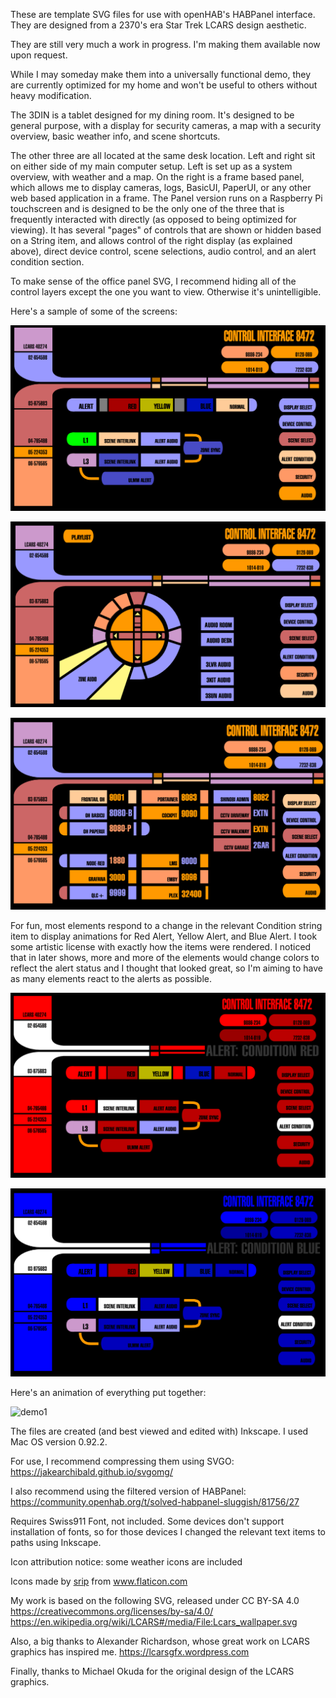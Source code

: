 These are template SVG files for use with openHAB's HABPanel interface. They are designed from a 2370's era Star Trek LCARS design aesthetic.

They are still very much a work in progress. I'm making them available now upon request.

While I may someday make them into a universally functional demo, they are currently optimized for my home and won't be useful to others without heavy modification.

The 3DIN is a tablet designed for my dining room. It's designed to be general purpose, with a display for security cameras, a map with a security overview, basic weather info, and scene shortcuts.

The other three are all located at the same desk location. Left and right sit on either side of my main computer setup. Left is set up as a system overview, with weather and a map. On the right is a frame based panel, which allows me to display cameras, logs, BasicUI, PaperUI, or any other web based application in a frame. The Panel version runs on a Raspberry Pi touchscreen and is designed to be the only one of the three that is frequently interacted with directly (as opposed to being optimized for viewing). It has several "pages" of controls that are shown or hidden based on a String item, and allows control of the right display (as explained above), direct device control, scene selections, audio control, and an alert condition section.

To make sense of the office panel SVG, I recommend hiding all of the control layers except the one you want to view. Otherwise it's unintelligible.

Here's a sample of some of the screens:

![alertcondition](https://github.com/dome2048/lcars/raw/master/demo/media/alertcondition.png)

![audio](https://github.com/dome2048/lcars/raw/master/demo/media/audio.png)

![displayselect](https://github.com/dome2048/lcars/raw/master/demo/media/displayselect.png)

For fun, most elements respond to a change in the relevant Condition string item to display animations for Red Alert, Yellow Alert, and Blue Alert. I took some artistic license with exactly how the items were rendered. I noticed that in later shows, more and more of the elements would change colors to reflect the alert status and I thought that looked great, so I'm aiming to have as many elements react to the alerts as possible.

![redalert](https://github.com/dome2048/lcars/raw/master/demo/media/redalert.png)

![bluealert](https://github.com/dome2048/lcars/raw/master/demo/media/bluealert.png)

Here's an animation of everything put together:

![demo1](https://github.com/dome2048/lcars/raw/master/demo/media/demo1.gif)

The files are created (and best viewed and edited with) Inkscape. I used Mac OS version 0.92.2. 

For use, I recommend compressing them using SVGO: https://jakearchibald.github.io/svgomg/

I also recommend using the filtered version of HABPanel: https://community.openhab.org/t/solved-habpanel-sluggish/81756/27

Requires Swiss911 Font, not included. Some devices don't support installation of fonts, so for those devices I changed the relevant text items to paths using Inkscape.

Icon attribution notice: some weather icons are included <div>Icons made by <a href="https://www.flaticon.com/authors/srip" title="srip">srip</a> from <a href="https://www.flaticon.com/" title="Flaticon">www.flaticon.com</a></div>

My work is based on the following SVG, released under CC BY-SA 4.0 https://creativecommons.org/licenses/by-sa/4.0/ 
https://en.wikipedia.org/wiki/LCARS#/media/File:Lcars_wallpaper.svg

Also, a big thanks to Alexander Richardson, whose great work on LCARS graphics has inspired me. https://lcarsgfx.wordpress.com

Finally, thanks to Michael Okuda for the original design of the LCARS graphics.